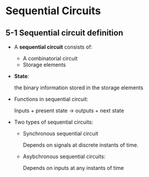 # Sequential Circuits

## 5-1 Sequential circuit definition

* A **sequential circuit** consists of:

  * A combinatorial circuit
  * Storage elements
  
* **State**:

  the binary information stored in the storage elements

* Functions in sequential circuit:

  Inputs + present state -> outputs + next state

* Two types of sequential circuits:

  * Synchronous sequential circuit
  
    Depends on signals at discrete instants of time.
  
  * Asybchronous sequential circuits:
  
    Depends on inputs at any instants of time
